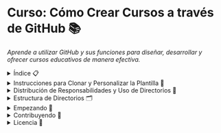 <!-- Cambia por el nombre de tu curso -->
# Curso: Cómo Crear Cursos a través de GitHub 📚 
<!-- Cambia por el nombre de tu curso -->

_Aprende a utilizar GitHub y sus funciones para diseñar, desarrollar y ofrecer cursos educativos de manera efectiva._

<details>
<summary>Índice 📋</summary>

1. [Instrucciones para Clonar y Personalizar la Plantilla](#instrucciones-para-clonar-y-personalizar-la-plantilla)
2. [Distribución de Responsabilidades y Uso de Directorios](#distribución-de-responsabilidades-y-uso-de-directorios)
3. [Estructura de Directorios](#estructura-de-directorios)
4. [Empezando](#empezando)
5. [Contribuyendo](#contribuyendo)
6. [Licencia](#licencia)

</details>

<details>
<summary>Instrucciones para Clonar y Personalizar la Plantilla 🚀</summary>

1. Haz clic en el botón "Usar esta plantilla" en la parte superior de esta página para crear un nuevo repositorio basado en esta plantilla.

2. Proporciona un nombre para el nuevo repositorio y elige la organización o cuenta en la que deseas crearlo.

3. Haz clic en el botón "Crear repositorio desde la plantilla" para crear el nuevo repositorio basado en la plantilla.

4. Una vez creado el nuevo repositorio, puedes seguir las instrucciones en la sección ["INSTRUCCIONES.md"](INSTRUCCIONES.md) del archivo README.md para personalizar el contenido y configurar el curso.

</details>

<details>
<summary>Distribución de Responsabilidades y Uso de Directorios 📂</summary>

Esta sección describe cómo se pueden utilizar los diferentes directorios en esta plantilla para organizar el contenido y las responsabilidades tanto para el instructor como para los estudiantes.

### Directorio de Ejemplos ([`ejemplos`](ejemplos)) 🧪

- **Para el Instructor**: Utiliza este directorio para almacenar ejemplos de código y recursos relacionados con el contenido del curso. Estos ejemplos pueden ser utilizados en presentaciones y para demostrar conceptos clave.
- **Para el Estudiante**: Los estudiantes pueden consultar estos ejemplos para comprender mejor cómo aplicar los conceptos enseñados en el curso en situaciones prácticas.

### Directorio de Trabajos de Estudiantes ([`trabajos_de_estudiantes`](trabajos_de_estudiantes)) 📝

- **Para el Instructor**: Los trabajos de los estudiantes pueden ser presentados y evaluados en este directorio. Puedes revisar y proporcionar retroalimentación a los estudiantes sobre sus tareas y ejercicios.
- **Para el Estudiante**: Los estudiantes pueden enviar sus trabajos y ejercicios en este directorio siguiendo las instrucciones del curso.

### Directorio de Módulos ([`modulos`](modulos)) 📖

- **Para el Instructor**: Crea un directorio para cada módulo del curso bajo este directorio. Organiza el contenido, las lecciones, las tareas y los recursos correspondientes a cada módulo.
- **Para el Estudiante**: Los estudiantes pueden navegar por los diferentes directorios de módulos para acceder a los materiales de cada lección y comprender la estructura del curso.

Recuerda eliminar esta sección una vez que hayas comprendido cómo utilizar los directorios de manera efectiva.

</details>

<details>
<summary>Estructura de Directorios 🗂️</summary>

El repositorio sigue una estructura de directorios que te ayudará a organizar el contenido del curso de manera efectiva. Aquí está una descripción de los principales directorios y su propósito:

- 📁 [`ejemplos`](ejemplos): Contiene ejemplos de código y recursos relacionados con el contenido del curso.

- 📁 [`trabajos_de_estudiantes`](trabajos_de_estudiantes): Aquí los estudiantes pueden enviar sus trabajos y ejercicios siguiendo las instrucciones del curso.

- 📁 [`modulos`](modulos): Cada módulo del curso tiene su propio directorio aquí. Organiza el contenido de cada módulo en sus respectivas carpetas.

- 📄 [`INSTRUCCIONES.md`](INSTRUCCIONES.md): Proporciona instrucciones detalladas sobre cómo clonar la plantilla y configurar el curso.

- 📄 [`CONTRIBUTING.md`](CONTRIBUTING.md): Información sobre cómo contribuir al curso, presentar problemas y enviar solicitudes de extracción.

</details>

<details>
<summary>Empezando 🚀</summary>

1. Haz clic en el botón "Usar esta plantilla" en la parte superior de esta página para crear un nuevo repositorio basado en esta plantilla.

2. Proporciona un nombre para el nuevo repositorio y elige la organización o cuenta en la que deseas crearlo.

3. Haz clic en el botón "Crear repositorio desde la plantilla" para crear el nuevo repositorio basado en la plantilla.

4. Una vez creado el nuevo repositorio, consulta las instrucciones detalladas en [`INSTRUCCIONES.md`](INSTRUCCIONES.md) para personalizar el contenido y configurar el curso.

</details>

<details>
<summary>Contribuyendo 🤝</summary>

Si deseas contribuir al contenido de este curso, revisa las pautas en [`CONTRIBUTING.md`](CONTRIBUTING.md) para obtener información sobre cómo presentar problemas y enviar solicitudes de extracción.

</details>

<details>
<summary>Licencia 📜</summary>

Este proyecto está bajo la Licencia MIT. Consulta el archivo [LICENSE](LICENSE) para obtener más detalles.

&copy; Año [Diego Saavedra](https://github.com/statick88)

</details>

</details>
